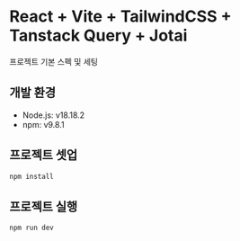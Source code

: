# React + Vite + TailwindCSS + Tanstack Query + Jotai

프로젝트 기본 스펙 및 세팅

## 개발 환경

-   Node.js: v18.18.2
-   npm: v9.8.1

## 프로젝트 셋업

```bash
npm install
```

## 프로젝트 실행

```bash
npm run dev
```
